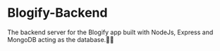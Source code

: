 # Blogify-Backend
The backend server for the Blogify app built with NodeJs, Express and MongoDB acting as the database.🥳🎉
